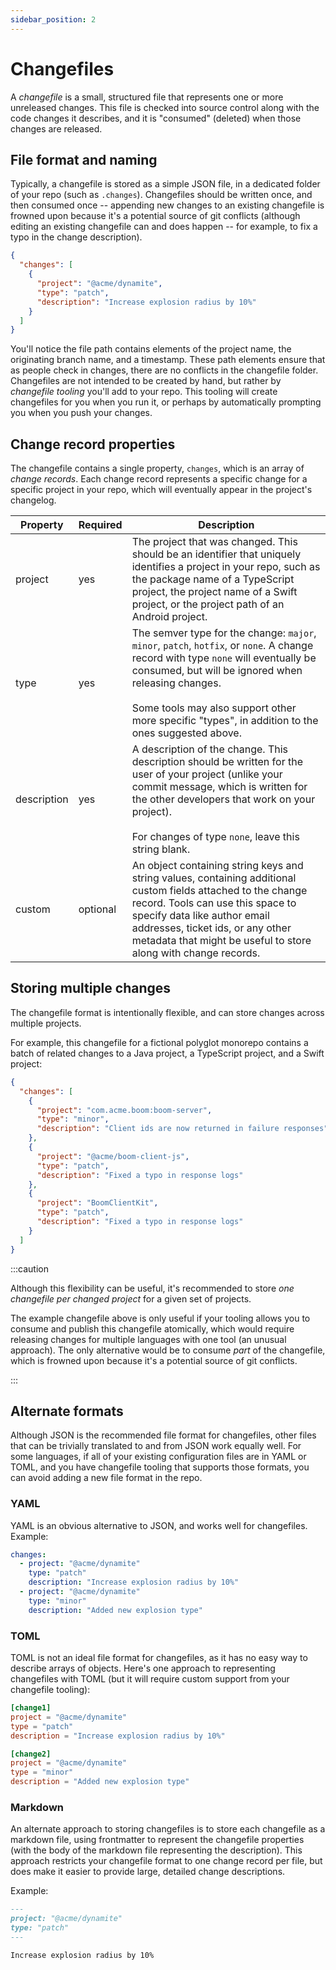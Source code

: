 ```yaml
---
sidebar_position: 2
---
```


# Changefiles

A _changefile_ is a small, structured file that represents one or more unreleased changes. This file is checked into source control along with the code changes it describes, and it is "consumed" (deleted) when those changes are released.

## File format and naming

Typically, a changefile is stored as a simple JSON file, in a dedicated folder of your repo (such as `.changes`). Changefiles should be written once, and then consumed once -- appending new changes to an existing changefile is frowned upon because it's a potential source of git conflicts (although editing an existing changefile can and does happen -- for example, to fix a typo in the change description).

```json title=".changes/@acme/dynamite/feature-310_2021-01-31-09-10.json"
{
  "changes": [
    {
      "project": "@acme/dynamite",
      "type": "patch",
      "description": "Increase explosion radius by 10%"
    }
  ]
}
```

You'll notice the file path contains elements of the project name, the originating branch name, and a timestamp. These path elements ensure that as people check in changes, there are no conflicts in the changefile folder. Changefiles are not intended to be created by hand, but rather by _changefile tooling_ you'll add to your repo. This tooling will create changefiles for you when you run it, or perhaps by automatically prompting you when you push your changes.

## Change record properties

The changefile contains a single property, `changes`, which is an array of _change records_. Each change record represents a specific change for a specific project in your repo, which will eventually appear in the project's changelog.

Property | Required | Description
---      | ---      | ---
project  | yes      | The project that was changed. This should be an identifier that uniquely identifies a project in your repo, such as the package name of a TypeScript project, the project name of a Swift project, or the project path of an Android project.
type     | yes      | The semver type for the change: `major`, `minor`, `patch`, `hotfix`, or `none`. A change record with type `none` will eventually be consumed, but will be ignored when releasing changes.<br/><br/>Some tools may also support other more specific "types", in addition to the ones suggested above.
description | yes   | A description of the change. This description should be written for the user of your project (unlike your commit message, which is written for the other developers that work on your project).<br/><br/>For changes of type `none`, leave this string blank.
custom   | optional | An object containing string keys and string values, containing additional custom fields attached to the change record. Tools can use this space to specify data like author email addresses, ticket ids, or any other metadata that might be useful to store along with change records.

## Storing multiple changes

The changefile format is intentionally flexible, and can store changes across multiple projects.

For example, this changefile for a fictional polyglot monorepo contains a batch of related changes to a Java project, a TypeScript project, and a Swift project:

```json title=".changes/feature-310_2021-01-31-09-10.json"
{
  "changes": [
    {
      "project": "com.acme.boom:boom-server",
      "type": "minor",
      "description": "Client ids are now returned in failure responses"
    },
    {
      "project": "@acme/boom-client-js",
      "type": "patch",
      "description": "Fixed a typo in response logs"
    },
    {
      "project": "BoomClientKit",
      "type": "patch",
      "description": "Fixed a typo in response logs"
    }
  ]
}
```

:::caution

Although this flexibility can be useful, it's recommended to store _one changefile per changed project_ for a given set of projects.

The example changefile above is only useful if your tooling allows you to consume and publish this changefile atomically, which would require releasing changes for multiple languages with one tool (an unusual approach). The only alternative would be to consume _part_ of the changefile, which is frowned upon because it's a potential source of git conflicts.

:::

## Alternate formats

Although JSON is the recommended file format for changefiles, other files that can be trivially translated to and from JSON work equally well. For some languages, if all of your existing configuration files are in YAML or TOML, and you have changefile tooling that supports those formats, you can avoid adding a new file format in the repo.

### YAML

YAML is an obvious alternative to JSON, and works well for changefiles. Example:

```yaml title=".changes/@acme/dynamite/feature-310_2021-01-31-09-10.yaml"
changes:
  - project: "@acme/dynamite"
    type: "patch"
    description: "Increase explosion radius by 10%"
  - project: "@acme/dynamite"
    type: "minor"
    description: "Added new explosion type"
```

### TOML

TOML is not an ideal file format for changefiles, as it has no easy way to describe arrays of objects. Here's one approach to representing changefiles with TOML (but it will require custom support from your changefile tooling):

```toml title=".changes/@acme/dynamite/feature-310_2021-01-31-09-10.toml"
[change1]
project = "@acme/dynamite"
type = "patch"
description = "Increase explosion radius by 10%"

[change2]
project = "@acme/dynamite"
type = "minor"
description = "Added new explosion type"
```

### Markdown

An alternate approach to storing changefiles is to store each changefile as a markdown file, using frontmatter to represent the changefile properties (with the body of the markdown file representing the description). This approach restricts your changefile format to one change record per file, but does make it easier to provide large, detailed change descriptions.

Example:

```markdown title=".changes/@acme/dynamite/feature-310_2021-01-31-09-10.md"
---
project: "@acme/dynamite"
type: "patch"
---

Increase explosion radius by 10%
```

